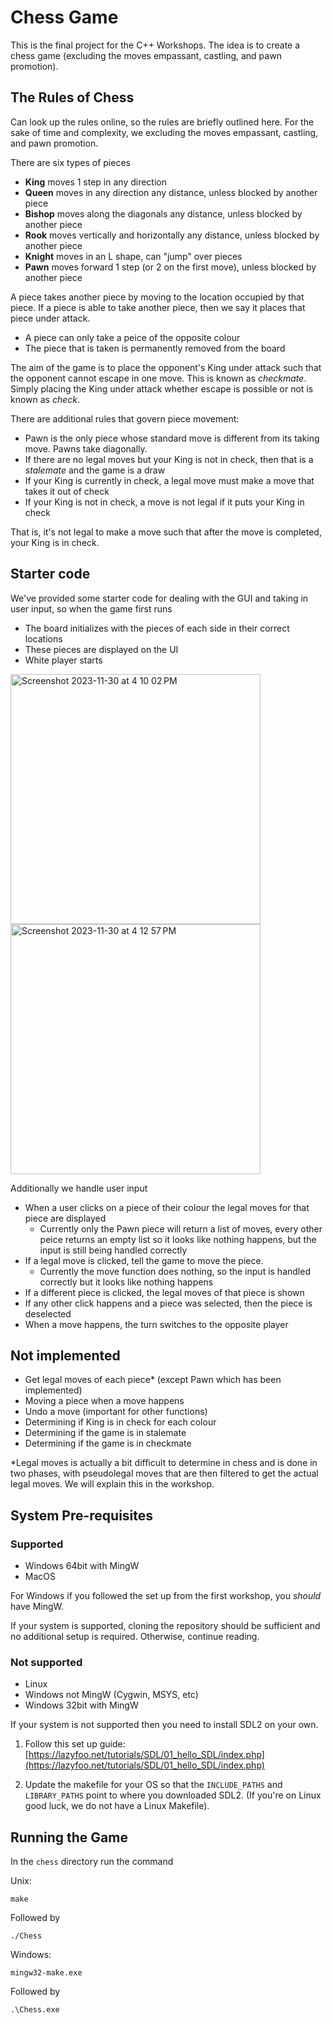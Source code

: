 # Chess Game
This is the final project for the C++ Workshops. The idea is to create a chess game (excluding the moves empassant, castling, and pawn promotion).

## The Rules of Chess

Can look up the rules online, so the rules are briefly outlined here. For the sake of time and complexity, we excluding the moves empassant, castling, and pawn promotion. 

There are six types of pieces
- **King** moves 1 step in any direction
- **Queen** moves in any direction any distance, unless blocked by another piece
- **Bishop** moves along the diagonals any distance, unless blocked by another piece
- **Rook** moves vertically and horizontally any distance, unless blocked by another piece
- **Knight** moves in an L shape, can "jump" over pieces
- **Pawn** moves forward 1 step (or 2 on the first move), unless blocked by another piece

A piece takes another piece by moving to the location occupied by that piece. If a piece is able to take another piece, then we say it places that piece under attack.
- A piece can only take a peice of the opposite colour
- The piece that is taken is permanently removed from the board

The aim of the game is to place the opponent's King under attack such that the opponent cannot escape in one move. 
This is known as *checkmate*. Simply placing the King under attack whether escape is possible or not is known as *check*.

There are additional rules that govern piece movement:
- Pawn is the only piece whose standard move is different from its taking move. Pawns take diagonally. 
- If there are no legal moves but your King is not in check, then that is a *stalemate* and the game is a draw
- If your King is currently in check, a legal move must make a move that takes it out of check 
- If your King is not in check, a move is not legal if it puts your King in check 

That is, it's not legal to make a move such that after the move is completed, your King is in check.

## Starter code
We've provided some starter code for dealing with the GUI and taking in user input, so when the game first runs 
- The board initializes with the pieces of each side in their correct locations
- These pieces are displayed on the UI
- White player starts

<img width="400" alt="Screenshot 2023-11-30 at 4 10 02 PM" src="https://github.com/Wenfei134/chess/assets/60166421/975f892b-0e97-416b-a4ef-57c1f9437b05">
<img width="400" alt="Screenshot 2023-11-30 at 4 12 57 PM" src="https://github.com/Wenfei134/chess/assets/60166421/4df5dae5-5646-4223-8053-8a4315e0c255">

Additionally we handle user input
- When a user clicks on a piece of their colour the legal moves for that piece are displayed 
    - Currently only the Pawn piece will return a list of moves, every other peice returns an empty list so it looks like nothing happens, but the input is still being handled correctly
- If a legal move is clicked, tell the game to move the piece. 
    - Currently the move function does nothing, so the input is handled correctly but it looks like nothing happens
- If a different piece is clicked, the legal moves of that piece is shown 
- If any other click happens and a piece was selected, then the piece is deselected
- When a move happens, the turn switches to the opposite player

## Not implemented
- Get legal moves of each piece* (except Pawn which has been implemented)
- Moving a piece when a move happens 
- Undo a move (important for other functions)
- Determining if King is in check for each colour 
- Determining if the game is in stalemate 
- Determining if the game is in checkmate

*Legal moves is actually a bit difficult to determine in chess and is done in two phases, with pseudolegal moves that are then filtered to get the actual legal moves. We will explain this in the workshop.

## System Pre-requisites

### Supported
- Windows 64bit with MingW
- MacOS

For Windows if you followed the set up from the first workshop, you *should* have MingW.

If your system is supported, cloning the repository should be sufficient and no additional setup is required. Otherwise, continue reading.

### Not supported
- Linux
- Windows not MingW (Cygwin, MSYS, etc)
- Windows 32bit with MingW

If your system is not supported then you need to install SDL2 on your own. 

1. Follow this set up guide: [https://lazyfoo.net/tutorials/SDL/01_hello_SDL/index.php](https://lazyfoo.net/tutorials/SDL/01_hello_SDL/index.php)

2. Update the makefile for your OS so that the `INCLUDE_PATHS` and `LIBRARY_PATHS` point to where you downloaded SDL2. (If you're on Linux good luck, we do not have a Linux Makefile).

## Running the Game

In the `chess` directory run the command 

Unix: 

```make```

Followed by 

```./Chess```

Windows: 

```mingw32-make.exe```

Followed by

```.\Chess.exe```
